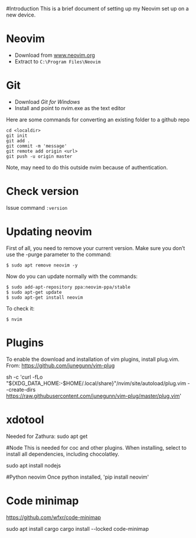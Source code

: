 #Introduction
This is a brief document of setting up my Neovim set up on a new device.

# Neovim
* Download from www.neovim.org
* Extract to `C:\Program Files\Neovim`

# Git
* Download *Git for Windows*
* Install and point to nvim.exe as the text editor

Here are some commands for converting an existing folder to a github repo

    cd <localdir>
    git init
    git add .
    git commit -m 'message'
    git remote add origin <url>
    git push -u origin master

Note, may need to do this outside nvim because of authentication.

# Check version

Issue command `:version`

# Updating neovim

First of all, you need to remove your current version. Make sure you don’t use the -purge parameter to the command:

    $ sudo apt remove neovim -y

Now do you can update normally with the commands:

    $ sudo add-apt-repository ppa:neovim-ppa/stable
    $ sudo apt-get update
    $ sudo apt-get install neovim

To check it:

    $ nvim

# Plugins

To enable the download and installation of vim plugins, install plug.vim. 
From: https://github.com/junegunn/vim-plug

sh -c 'curl -fLo "${XDG_DATA_HOME:-$HOME/.local/share}"/nvim/site/autoload/plug.vim --create-dirs \
       https://raw.githubusercontent.com/junegunn/vim-plug/master/plug.vim'

# xdotool
Needed for Zathura: sudo apt get

#Node
This is needed for coc and other plugins.
When installing, select to install all dependencies, including chocolatley.

sudo apt install nodejs

#Python neovim
Once python installed, 'pip install neovim'

# Code minimap
https://github.com/wfxr/code-minimap

sudo apt  install cargo
cargo install --locked code-minimap

